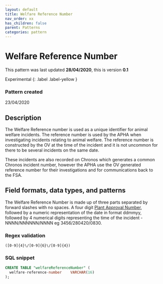 ```yaml
---
layout: default
title: Welfare Reference Number
nav_order: xx
has_children: false
parent: Patterns
categories: pattern
---
```


# Welfare Reference Number

This pattern was last updated **28/04/2020**, this is version **0.1**

Experimental
{: .label .label-yellow }

### Pattern created

23/04/2020

## Description

The Welfare Reference number is used as a unique identifier for animal welfare incidents.  The reference number is used by the APHA when investigating incidents relating to animal welfare.  The reference number is constructed by the OV at the time of the incident and it is not uncommon for there to be several incidents on the same date.

These incidents are also recorded on Chronos which generates a common Chronos incident number, however the APHA use the OV generated reference number for their investigations and for communications back to the FSA.

## Field formats, data types, and patterns
The Welfare Reference Number is made up of three parts separated by forward slashes with no spaces.  A four digit [Plant Approval Number](https://github.com/FoodStandardsAgency/enterprise-data-models/blob/master/docs/patterns/plant-approval-number.md), followed by a numeric representation of the date in format ddmmyy, followed by 4 numerical digits representing the time of the incident - NNNN/NNNNNN/NNNN eg 3456/280420/0830.

### Regex validation

`([0-9]{4}\/[0-9]{6}\/[0-9]{4})`

### SQL snippet
```sql
CREATE TABLE "welfareReferenceNumber" (
  welfare-reference-number    VARCHAR(16)
);
```

